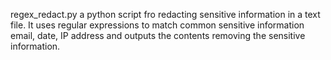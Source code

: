 regex_redact.py a python script fro redacting sensitive information in a text file.
It uses regular expressions to match common sensitive information email, date, IP address and outputs the contents removing the sensitive information.
